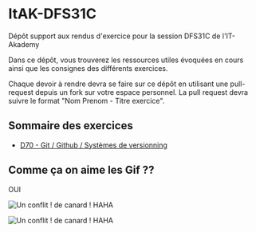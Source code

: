 # ItAK-DFS31C

Dépôt support aux rendus d'exercice pour la session DFS31C de l'IT-Akademy

Dans ce dépôt, vous trouverez les ressources utiles évoquées en cours ainsi que les consignes des différents exercices.

Chaque devoir à rendre devra se faire sur ce dépôt en utilisant une pull-request depuis un fork sur votre espace personnel.
La pull request devra suivre le format "Nom Prenom - Titre exercice".

## Sommaire des exercices

  - [D70 - Git / Github / Systèmes de versionning](D70_Git/Exercices.md)

## Comme ça on aime les Gif ??
OUI

![Un conflit ! de canard ! HAHA]([https://media1.tenor.com/m/_unefcDI8B8AAAAC/pattes-de-canard-funny.gif "DES PATTES DE CANAAAAAAAAAAAAAAAAAAARD](https://www.google.com/url?sa=i&url=https%3A%2F%2Fgif.toutimages.com%2Fimages%2Fani_ferme%2Fcanards%2Findex.htm&psig=AOvVaw1m-xqayYcTeA-bJv9Zzw2R&ust=1716463661151000&source=images&cd=vfe&opi=89978449&ved=0CBEQjRxqFwoTCOjgkMmToYYDFQAAAAAdAAAAABAE)")


![Un conflit ! de canard ! HAHA](https://media1.tenor.com/m/_unefcDI8B8AAAAC/pattes-de-canard-funny.gif "DES PATTES DE CANAAAAAAAAAAAAAAAAAAARD")
